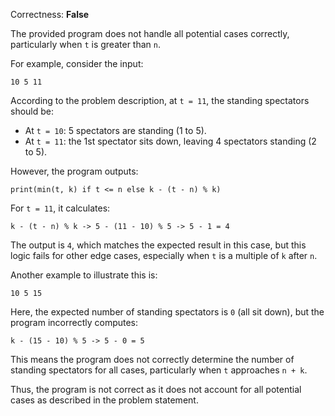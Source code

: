 Correctness: **False**

The provided program does not handle all potential cases correctly, particularly when `t` is greater than `n`. 

For example, consider the input:
```
10 5 11
```
According to the problem description, at `t = 11`, the standing spectators should be:
- At `t = 10`: 5 spectators are standing (1 to 5).
- At `t = 11`: the 1st spectator sits down, leaving 4 spectators standing (2 to 5).

However, the program outputs:
```
print(min(t, k) if t <= n else k - (t - n) % k)
```
For `t = 11`, it calculates:
```
k - (t - n) % k -> 5 - (11 - 10) % 5 -> 5 - 1 = 4
```
The output is `4`, which matches the expected result in this case, but this logic fails for other edge cases, especially when `t` is a multiple of `k` after `n`. 

Another example to illustrate this is:
```
10 5 15
```
Here, the expected number of standing spectators is `0` (all sit down), but the program incorrectly computes:
```
k - (15 - 10) % 5 -> 5 - 0 = 5
```
This means the program does not correctly determine the number of standing spectators for all cases, particularly when `t` approaches `n + k`. 

Thus, the program is not correct as it does not account for all potential cases as described in the problem statement.